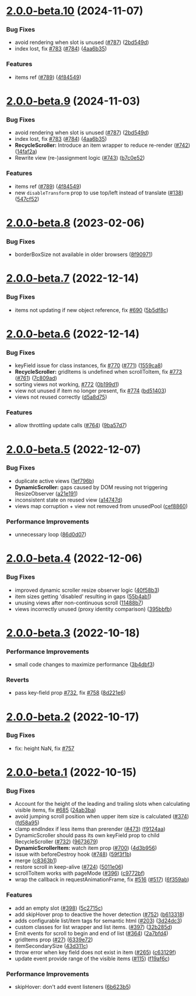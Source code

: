 # [2.0.0-beta.10](https://github.com/zazos-team/vue-virtual-scroller/compare/v2.0.0-beta.8...v2.0.0-beta.10) (2024-11-07)


### Bug Fixes

* avoid rendering when slot is unused ([#787](https://github.com/zazos-team/vue-virtual-scroller/issues/787)) ([2bd549d](https://github.com/zazos-team/vue-virtual-scroller/commit/2bd549d22f141214e54186d635c248e8bfda53f2))
* index lost, fix [#783](https://github.com/zazos-team/vue-virtual-scroller/issues/783) ([#784](https://github.com/zazos-team/vue-virtual-scroller/issues/784)) ([4aa6b35](https://github.com/zazos-team/vue-virtual-scroller/commit/4aa6b353ca42b24ac5f8c459920d5df221d3626f))


### Features

* items ref ([#789](https://github.com/zazos-team/vue-virtual-scroller/issues/789)) ([4f84549](https://github.com/zazos-team/vue-virtual-scroller/commit/4f84549a21e5c0fc059005bff792f9d8c9d5b17f))



# [2.0.0-beta.9](https://github.com/zazos-team/vue-virtual-scroller/compare/v2.0.0-beta.8...v2.0.0-beta.9) (2024-11-03)


### Bug Fixes

* avoid rendering when slot is unused ([#787](https://github.com/zazos-team/vue-virtual-scroller/issues/787)) ([2bd549d](https://github.com/zazos-team/vue-virtual-scroller/commit/2bd549d22f141214e54186d635c248e8bfda53f2))
* index lost, fix [#783](https://github.com/zazos-team/vue-virtual-scroller/issues/783) ([#784](https://github.com/zazos-team/vue-virtual-scroller/issues/784)) ([4aa6b35](https://github.com/zazos-team/vue-virtual-scroller/commit/4aa6b353ca42b24ac5f8c459920d5df221d3626f))
* **RecycleScroller:** Introduce an item wrapper to reduce re-render ([#742](https://github.com/zazos-team/vue-virtual-scroller/issues/742)) ([14faf2a](https://github.com/zazos-team/vue-virtual-scroller/commit/14faf2a5ac5e3ed4b75f9b4ccfbdbfdd6825e99d))
* Rewrite view (re-)assignment logic ([#743](https://github.com/zazos-team/vue-virtual-scroller/issues/743)) ([b7c0e52](https://github.com/zazos-team/vue-virtual-scroller/commit/b7c0e521837c49b285a7b3164191cf13ce7805df))


### Features

* items ref ([#789](https://github.com/zazos-team/vue-virtual-scroller/issues/789)) ([4f84549](https://github.com/zazos-team/vue-virtual-scroller/commit/4f84549a21e5c0fc059005bff792f9d8c9d5b17f))
* new `disableTransform` prop to use top/left instead of translate ([#138](https://github.com/zazos-team/vue-virtual-scroller/issues/138)) ([547cf52](https://github.com/zazos-team/vue-virtual-scroller/commit/547cf52264610f79f2b7ab24b6b8d0026e29275e))



# [2.0.0-beta.8](https://github.com/Akryum/vue-virtual-scroller/compare/v2.0.0-beta.7...v2.0.0-beta.8) (2023-02-06)


### Bug Fixes

* borderBoxSize not available in older browsers ([8f90971](https://github.com/Akryum/vue-virtual-scroller/commit/8f9097138d2f90ece8348141ac320c47ff7ab64a))



# [2.0.0-beta.7](https://github.com/Akryum/vue-virtual-scroller/compare/v2.0.0-beta.6...v2.0.0-beta.7) (2022-12-14)


### Bug Fixes

* items not updating if new object reference, fix [#690](https://github.com/Akryum/vue-virtual-scroller/issues/690) ([5b5df8c](https://github.com/Akryum/vue-virtual-scroller/commit/5b5df8cdc231f989e7fc6d6677d02e9ef695d1b9))



# [2.0.0-beta.6](https://github.com/Akryum/vue-virtual-scroller/compare/v2.0.0-beta.5...v2.0.0-beta.6) (2022-12-14)


### Bug Fixes

* keyField issue for class instances, fix [#770](https://github.com/Akryum/vue-virtual-scroller/issues/770) ([#771](https://github.com/Akryum/vue-virtual-scroller/issues/771)) ([1559ca8](https://github.com/Akryum/vue-virtual-scroller/commit/1559ca87e9195b6a1c5bada13de7f7b755a2fb6c))
* **RecycleScroller:** gridItems is undefined when scrollToItem, fix [#773](https://github.com/Akryum/vue-virtual-scroller/issues/773) ([#761](https://github.com/Akryum/vue-virtual-scroller/issues/761)) ([7c809ad](https://github.com/Akryum/vue-virtual-scroller/commit/7c809ad1d612824867490c7bd5ce2861110412eb))
* sorting views not working, [#772](https://github.com/Akryum/vue-virtual-scroller/issues/772) ([0b199d1](https://github.com/Akryum/vue-virtual-scroller/commit/0b199d14c846ecc00b93f989adbe29961dc68aad))
* view not unused if item no longer present, fix [#774](https://github.com/Akryum/vue-virtual-scroller/issues/774) ([bd51403](https://github.com/Akryum/vue-virtual-scroller/commit/bd514031f537978f0343317bb9cee550c5bfd7ad))
* views not reused correctly ([d5a8d75](https://github.com/Akryum/vue-virtual-scroller/commit/d5a8d759090f9af656865dd98648941fb2c71fa2))


### Features

* allow throttling update calls ([#764](https://github.com/Akryum/vue-virtual-scroller/issues/764)) ([9ba57d7](https://github.com/Akryum/vue-virtual-scroller/commit/9ba57d7d84c06d2ad265a266958292081704f218))



# [2.0.0-beta.5](https://github.com/Akryum/vue-virtual-scroller/compare/v2.0.0-beta.4...v2.0.0-beta.5) (2022-12-07)


### Bug Fixes

* duplicate active views ([1ef796b](https://github.com/Akryum/vue-virtual-scroller/commit/1ef796b42143da6d4e74f83b8ac88176128e6d77))
* **DynamicScroller:** gaps caused by DOM reusing not triggering ResizeObserver ([a21e191](https://github.com/Akryum/vue-virtual-scroller/commit/a21e1915d76741a2806abd3a702d450f722879c8))
* inconsistent state on reused view ([a14747d](https://github.com/Akryum/vue-virtual-scroller/commit/a14747d33d75eaf7fe820370436d70e82562939b))
* views map corruption + view not removed from unusedPool ([cef8860](https://github.com/Akryum/vue-virtual-scroller/commit/cef886085c52f62736cf4c404a32f4f4fce6d229))


### Performance Improvements

* unnecessary loop ([86d0d07](https://github.com/Akryum/vue-virtual-scroller/commit/86d0d0776e26542d1b94484ec6ff5410733d3f18))



# [2.0.0-beta.4](https://github.com/Akryum/vue-virtual-scroller/compare/v2.0.0-beta.3...v2.0.0-beta.4) (2022-12-06)


### Bug Fixes

* improved dynamic scroller resize observer logic ([40f58b3](https://github.com/Akryum/vue-virtual-scroller/commit/40f58b3e3a411df36c09d59cc3776719f60d93cf))
* item sizes getting 'disabled' resulting in gaps ([55b4ab1](https://github.com/Akryum/vue-virtual-scroller/commit/55b4ab1df1b4998178f2f03a53c112086a2633f2))
* unusing views after non-continuous scroll ([11488b7](https://github.com/Akryum/vue-virtual-scroller/commit/11488b7d8ffdfe1384fe808e4a49c1ba95ad1383))
* views incorrectly unused (proxy identity comparison) ([395bbfb](https://github.com/Akryum/vue-virtual-scroller/commit/395bbfb73588455795ecc5b144281ce5fda042ff))



# [2.0.0-beta.3](https://github.com/Akryum/vue-virtual-scroller/compare/v2.0.0-beta.2...v2.0.0-beta.3) (2022-10-18)


### Performance Improvements

* small code changes to maximize performance ([3b4dbf3](https://github.com/Akryum/vue-virtual-scroller/commit/3b4dbf39f480745d53e4bb43217c2b35975e4ab6))


### Reverts

* pass key-field prop [#732](https://github.com/Akryum/vue-virtual-scroller/issues/732), fix [#758](https://github.com/Akryum/vue-virtual-scroller/issues/758) ([8d221e6](https://github.com/Akryum/vue-virtual-scroller/commit/8d221e6978e4924ab125337fc91f6b6de7a1f497))



# [2.0.0-beta.2](https://github.com/Akryum/vue-virtual-scroller/compare/v1.1.1...v2.0.0-beta.2) (2022-10-17)

### Bug Fixes

* fix: height NaN, fix [#757](https://github.com/Akryum/vue-virtual-scroller/issues/757)



# [2.0.0-beta.1](https://github.com/Akryum/vue-virtual-scroller/compare/v1.1.0...v2.0.0-beta.1) (2022-10-15)


### Bug Fixes

* Account for the height of the leading and trailing slots when calculating visible items, fix [#685](https://github.com/Akryum/vue-virtual-scroller/issues/685) ([24ab3ba](https://github.com/Akryum/vue-virtual-scroller/commit/24ab3ba773d5819fcbe29f13eab663d48bce73ca))
* avoid jumping scroll position when upper item size is calculated ([#374](https://github.com/Akryum/vue-virtual-scroller/issues/374)) ([fd58a95](https://github.com/Akryum/vue-virtual-scroller/commit/fd58a95392c98b8e67da66235fcf4cac78ea2fd4))
* clamp endIndex if less items than prerender ([#473](https://github.com/Akryum/vue-virtual-scroller/issues/473)) ([f9124aa](https://github.com/Akryum/vue-virtual-scroller/commit/f9124aa81c36b46df339a5f18e0e832ab6e5a580))
* DynamicScroller should pass its own keyField prop to child RecycleScroller ([#732](https://github.com/Akryum/vue-virtual-scroller/issues/732)) ([9673679](https://github.com/Akryum/vue-virtual-scroller/commit/9673679fc174cd6236fae4e19a9b1a3b625e900e))
* **DynamicScrollerItem:** watch item prop ([#700](https://github.com/Akryum/vue-virtual-scroller/issues/700)) ([4d3b956](https://github.com/Akryum/vue-virtual-scroller/commit/4d3b95651610b8396c8dff66af9267407eab8e72))
* issue with beforeDestroy hook ([#748](https://github.com/Akryum/vue-virtual-scroller/issues/748)) ([59f3f1b](https://github.com/Akryum/vue-virtual-scroller/commit/59f3f1b0aee9ab8ea276fee60e204b6dcc0baceb))
* merge ([c8363b1](https://github.com/Akryum/vue-virtual-scroller/commit/c8363b114f691042dbced3b5b79d2ebd7812f481))
* restore scroll in keep-alive ([#724](https://github.com/Akryum/vue-virtual-scroller/issues/724)) ([5011e06](https://github.com/Akryum/vue-virtual-scroller/commit/5011e06f2aa6ef8afa6ecaad804413e56a542c8d))
* scrollToItem works with pageMode ([#396](https://github.com/Akryum/vue-virtual-scroller/issues/396)) ([c9772bf](https://github.com/Akryum/vue-virtual-scroller/commit/c9772bfb9e87672de1480072c4d5dc8024d1e5d1))
* wrap the callback in requestAnimationFrame, fix [#516](https://github.com/Akryum/vue-virtual-scroller/issues/516) ([#517](https://github.com/Akryum/vue-virtual-scroller/issues/517)) ([6f359ab](https://github.com/Akryum/vue-virtual-scroller/commit/6f359abed6cf5d81a05d3760d6b622153f331f01))


### Features

* add an empty slot ([#398](https://github.com/Akryum/vue-virtual-scroller/issues/398)) ([5c2715c](https://github.com/Akryum/vue-virtual-scroller/commit/5c2715c0a2c52b0c27436baabbf982fcb9861131))
* add skipHover prop to deactive the hover detection ([#752](https://github.com/Akryum/vue-virtual-scroller/issues/752)) ([b613318](https://github.com/Akryum/vue-virtual-scroller/commit/b613318a52d4d8f84bda69f0189f27dd51d0aaff))
* adds configurable list/item tags for semantic html ([#203](https://github.com/Akryum/vue-virtual-scroller/issues/203)) ([3d24dc3](https://github.com/Akryum/vue-virtual-scroller/commit/3d24dc31928ec9eabe74294e5d5b3466109e1bc2))
* custom classes for list wrapper and list items. ([#397](https://github.com/Akryum/vue-virtual-scroller/issues/397)) ([32b285d](https://github.com/Akryum/vue-virtual-scroller/commit/32b285d40667870b65c71dc59b02627f97c67ea4))
* Emit events for scroll to begin and end of list ([#364](https://github.com/Akryum/vue-virtual-scroller/issues/364)) ([2a7bfd4](https://github.com/Akryum/vue-virtual-scroller/commit/2a7bfd45e1ee56e82426a67d9f3f3ba5a7839185))
* gridItems prop ([#27](https://github.com/Akryum/vue-virtual-scroller/issues/27)) ([6339e72](https://github.com/Akryum/vue-virtual-scroller/commit/6339e72693c982805648ae3001b7c2957d8aa39e))
* itemSecondarySize ([43d311c](https://github.com/Akryum/vue-virtual-scroller/commit/43d311c2f336de74da4d0ec705b0a3546eeda153))
* throw error when key field does not exist in item ([#265](https://github.com/Akryum/vue-virtual-scroller/issues/265)) ([c63129f](https://github.com/Akryum/vue-virtual-scroller/commit/c63129fdc8264d25c737db1c2ce2891a9b804705))
* update event provide range of the visible items ([#115](https://github.com/Akryum/vue-virtual-scroller/issues/115)) ([f19af6c](https://github.com/Akryum/vue-virtual-scroller/commit/f19af6c15346ff33e5d3c4b9729b02a73d5fe4df))


### Performance Improvements

* skipHover: don't add event listeners ([6b623b5](https://github.com/Akryum/vue-virtual-scroller/commit/6b623b56e4ab481b1e0cde883682df2cc81edf19))



